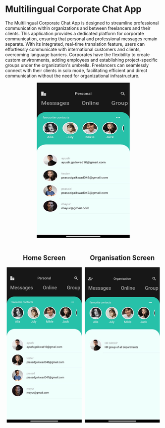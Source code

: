 

# Multilingual Corporate Chat App

The Multilingual Corporate Chat App is designed to streamline professional communication within organizations and between freelancers and their clients. This application provides a dedicated platform for corporate communication, ensuring that personal and professional messages remain separate. With its integrated, real-time translation feature, users can effortlessly communicate with international customers and clients, overcoming language barriers. Corporates have the flexibility to create custom environments, adding employees and establishing project-specific groups under the organization's umbrella. Freelancers can seamlessly connect with their clients in solo mode, facilitating efficient and direct communication without the need for organizational infrastructure.

<p align="center">
  <img src="https://github.com/prasadgaikwad047/Multilingual-Corporate-Messaging-App/blob/main/App%20ss/Homepage.jpeg" alt="Description" width="300" height="500">
</p>
<div style="display: flex; flex-direction: row;">
    <div style="flex: 50%; padding: 5px; text-align: center; display: inline-block;">
        <h2>Home Screen</h2>
        <img src="https://github.com/prasadgaikwad047/Multilingual-Corporate-Messaging-App/blob/main/App%20ss/Homepage.jpeg" alt="First Image" style="width: 300px; height: 500px;">
    </div>
    <div style="flex: 50%; padding: 5px; text-align: center; display: inline-block;">
        <h2>Organisation Screen</h2>
        <img src="https://github.com/prasadgaikwad047/Multilingual-Corporate-Messaging-App/blob/main/App%20ss/organisation%20Page.jpeg" alt="Second Image" style="width: 300px; height: 500px;">
    </div>
</div>





